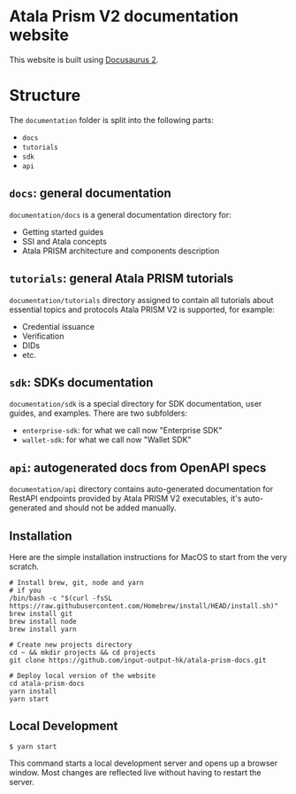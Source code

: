 # Atala Prism V2 documentation website

This website is built using [Docusaurus 2](https://docusaurus.io/).

# Structure

The `documentation` folder is split into the following parts:
* `docs`
* `tutorials`
* `sdk`
* `api`

## `docs`: general documentation

`documentation/docs` is a general documentation directory for:
* Getting started guides
* SSI and Atala concepts
* Atala PRISM architecture and components description

## `tutorials`: general Atala PRISM tutorials

`documentation/tutorials`  directory assigned to contain all tutorials about essential topics and protocols Atala PRISM V2 is supported, for example:
* Credential issuance
* Verification
* DIDs
* etc.

## `sdk`: SDKs documentation

`documentation/sdk` is a special directory for SDK documentation, user guides, and examples. There are two subfolders:
* `enterprise-sdk`: for what we call now "Enterprise SDK"
* `wallet-sdk`: for what we call now "Wallet SDK"

## `api`: autogenerated docs from OpenAPI specs

`documentation/api` directory contains auto-generated documentation for RestAPI endpoints provided by Atala PRISM V2 executables, it's auto-generated and should not be added manually.

## Installation

Here are the simple installation instructions for MacOS to start from the very scratch.

```shell
# Install brew, git, node and yarn
# if you 
/bin/bash -c "$(curl -fsSL https://raw.githubusercontent.com/Homebrew/install/HEAD/install.sh)"
brew install git
brew install node
brew install yarn

# Create new projects directory
cd ~ && mkdir projects && cd projects
git clone https://github.com/input-output-hk/atala-prism-docs.git

# Deploy local version of the website
cd atala-prism-docs
yarn install
yarn start
```

## Local Development

```
$ yarn start
```

This command starts a local development server and opens up a browser window. Most changes are reflected live without having to restart the server.
